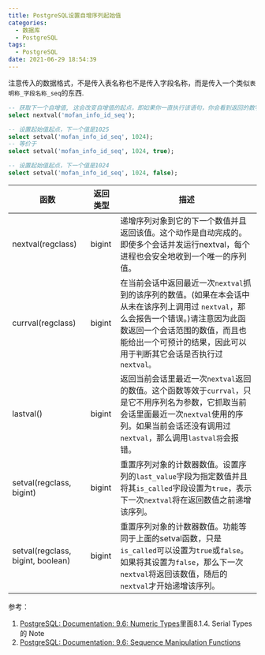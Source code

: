 ```yaml
---
title: PostgreSQL设置自增序列起始值
categories:
  - 数据库
  - PostgreSQL
tags:
  - PostgreSQL
date: 2021-06-29 18:54:39
---
```


注意传入的数据格式，不是传入表名称也不是传入字段名称，而是传入一个类似```表明称_字段名称_seq```的东西.



```sql
-- 获取下一个自增值, 这会改变自增值的起点，即如果你一直执行该语句，你会看到返回的数字不断变大
select nextval('mofan_info_id_seq');

-- 设置起始值起点，下一个值是1025
select setval('mofan_info_id_seq', 1024);
-- 等价于
select setval('mofan_info_id_seq', 1024, true);

-- 设置起始值起点，下一个值是1024
select setval('mofan_info_id_seq', 1024, false);
```

| 函数                              | 返回类型 | 描述                                                         |
| --------------------------------- | -------- | ------------------------------------------------------------ |
| nextval(regclass)                 | bigint   | 递增序列对象到它的下一个数值并且返回该值。这个动作是自动完成的。即使多个会话并发运行nextval，每个进程也会安全地收到一个唯一的序列值。 |
| currval(regclass)                 | bigint   | 在当前会话中返回最近一次`nextval`抓到的该序列的数值。(如果在本会话中从未在该序列上调用过 `nextval`，那么会报告一个错误。)请注意因为此函数返回一个会话范围的数值，而且也能给出一个可预计的结果，因此可以用于判断其它会话是否执行过`nextval。` |
| lastval()                         | bigint   | 返回当前会话里最近一次`nextval`返回的数值。这个函数等效于`currval`，只是它不用序列名为参数，它抓取当前会话里面最近一次`nextval`使用的序列。如果当前会话还没有调用过`nextval`，那么调用`lastval将`会报错。 |
| setval(regclass, bigint)          | bigint   | 重置序列对象的计数器数值。设置序列的`last_value`字段为指定数值并且将其`is_called`字段设置为`true`，表示下一次`nextval`将在返回数值之前递增该序列。 |
| setval(regclass, bigint, boolean) | bigint   | 重置序列对象的计数器数值。功能等同于上面的setval函数，只是`is_called`可以设置为`true`或`false`。如果将其设置为`false`，那么下一次`nextval`将返回该数值，随后的`nextval`才开始递增该序列。 |



参考：
1. [PostgreSQL: Documentation: 9.6: Numeric Types](https://www.postgresql.org/docs/9.6/datatype-numeric.html)里面8.1.4. Serial Types 的 Note
2. [PostgreSQL: Documentation: 9.6: Sequence Manipulation Functions](https://www.postgresql.org/docs/9.6/functions-sequence.html)

